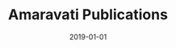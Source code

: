 ---
author: ""
title: "Amaravati Publications"
source: "https://https://www.amaravati.org/"
license: ""
publisher: dhammamagga
date: 2019-01-01
pubyear: 2019 
weight: 0
draft: false
---